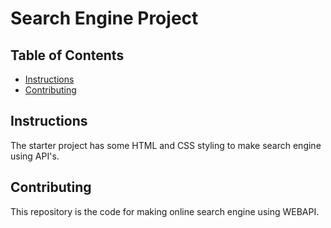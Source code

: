# Search Engine Project

## Table of Contents

* [Instructions](#instructions)
* [Contributing](#contributing)

## Instructions

The starter project has some HTML and CSS styling to make search engine using API's.

## Contributing

This repository is the code for making online search engine using WEBAPI.
